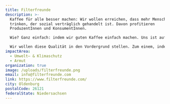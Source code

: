 ```yaml
---
title: Filterfreunde
description: >-
  Kaffee für alle besser machen: Wir wollen erreichen, dass mehr Menschen Kaffee
  trinken, der sozial verträglich gehandelt ist. Davon profitieren
  ProduzentInnen und KonsumentInnen.

  Wie? Ganz einfach: indem wir guten Kaffee einfach machen. Uns ist aufgefallen, dass guter Kaffee oft mit teuren Zubereitungsmethoden wie Siebträgermaschinen in Verbindung gebracht wird. Dabei ist die Qualität des Röstkaffees genauso entscheidend. Eine Qualität, die im sozial verträglichen Kaffeehandel zu finden ist.

  Wir wollen diese Qualität in den Vordergrund stellen. Zum einem, indem wir einfache Möglichkeiten bieten, guten Kaffee zuzubereiten. Zum anderen, indem wir einfach zugängliche Produkte schaffen, die durch Qualität punkten.
impactArea:
  - Umwelt– & Klimaschutz
  - Armut
organization: true
image: /uploads/filterfreunde.png
email: info@filterfreunde.com
link: https://www.filterfreunde.com/
city: Oldenburg
postalCode: 26121
federalState: Niedersachsen
---
```

